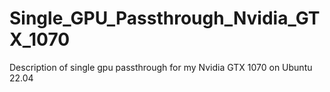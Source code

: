 # Single_GPU_Passthrough_Nvidia_GTX_1070
Description of single gpu passthrough for my Nvidia GTX 1070 on Ubuntu 22.04
